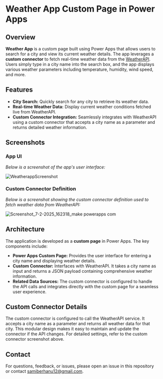 
# Weather App Custom Page in Power Apps

## Overview
**Weather App** is a custom page built using Power Apps that allows users to search for a city and view its current weather details. The app leverages a **custom connector** to fetch real-time weather data from the [WeatherAPI](https://www.weatherapi.com/). Users simply type in a city name into the search box, and the app displays various weather parameters including temperature, humidity, wind speed, and more.

## Features
- **City Search:** Quickly search for any city to retrieve its weather data.
- **Real-time Weather Data:** Display current weather conditions fetched live from WeatherAPI.
- **Custom Connector Integration:** Seamlessly integrates with WeatherAPI using a custom connector that accepts a city name as a parameter and returns detailed weather information.

## Screenshots
### App UI
*Below is a screenshot of the app's user interface:*

![WeatherappScreenshot](https://github.com/user-attachments/assets/b8f3e69c-3be4-4264-ad3e-760a4e24ab01)


### Custom Connector Definition
*Below is a screenshot showing the custom connector definition used to fetch weather data from WeatherAPI:*

![Screenshot_7-2-2025_162318_make powerapps com](https://github.com/user-attachments/assets/ebed73c6-7426-419a-8fe9-c5b2041ec1bf)


## Architecture
The application is developed as a **custom page** in Power Apps. The key components include:

- **Power Apps Custom Page:** Provides the user interface for entering a city name and displaying weather details.
- **Custom Connector:** Interfaces with WeatherAPI. It takes a city name as input and returns a JSON payload containing comprehensive weather information.
- **Related Data Sources:** The custom connector is configured to handle the API calls and integrates directly with the custom page for a seamless user experience.


## Custom Connector Details
The custom connector is configured to call the WeatherAPI service. It accepts a city name as a parameter and returns all weather data for that city. This modular design makes it easy to maintain and update the connector if the API changes. For detailed settings, refer to the custom connector screenshot above.



## Contact
For questions, feedback, or issues, please open an issue in this repository or contact [samiberhanu12@gmail.com](mailto:samiberhanu12@gmail.com).
